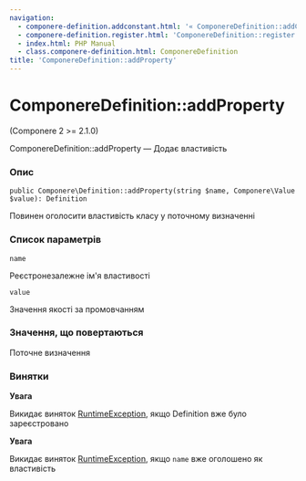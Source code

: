 ```yaml
---
navigation:
  - componere-definition.addconstant.html: '« ComponereDefinition::addConstant'
  - componere-definition.register.html: 'ComponereDefinition::register »'
  - index.html: PHP Manual
  - class.componere-definition.html: ComponereDefinition
title: 'ComponereDefinition::addProperty'
---
```

# ComponereDefinition::addProperty

(Componere 2 >= 2.1.0)

ComponereDefinition::addProperty — Додає властивість

### Опис

```methodsynopsis
public Componere\Definition::addProperty(string $name, Componere\Value $value): Definition
```

Повинен оголосити властивість класу у поточному визначенні

### Список параметрів

`name`

Реєстронезалежне ім'я властивості

`value`

Значення якості за промовчанням

### Значення, що повертаються

Поточне визначення

### Винятки

**Увага**

Викидає виняток [RuntimeException](class.runtimeexception.html), якщо Definition вже було зареєстровано

**Увага**

Викидає виняток [RuntimeException](class.runtimeexception.html), якщо `name` вже оголошено як властивість
